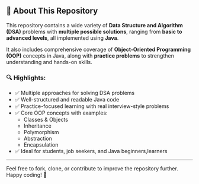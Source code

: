 ## 📘 About This Repository

This repository contains a wide variety of **Data Structure and Algorithm (DSA)** problems with **multiple possible solutions**, ranging from **basic to advanced levels**, all implemented using **Java**.

It also includes comprehensive coverage of **Object-Oriented Programming (OOP)** concepts in Java, along with **practice problems** to strengthen understanding and hands-on skills.

### 🔍 Highlights:
- ✅ Multiple approaches for solving DSA problems
- ✅ Well-structured and readable Java code
- ✅ Practice-focused learning with real interview-style problems
- ✅ Core OOP concepts with examples:
  - Classes & Objects
  - Inheritance
  - Polymorphism
  - Abstraction
  - Encapsulation
- ✅ Ideal for students, job seekers, and Java beginners,learners

---

Feel free to fork, clone, or contribute to improve the repository further. Happy coding! 🚀
